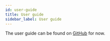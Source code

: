 ```yaml
---
id: user-guide
title: User guide
sidebar_label: User guide
---
```


The user guide can be found on [GitHub](https://github.com/facebook/create-react-app/blob/master/packages/react-scripts/template/README.md) for now.
